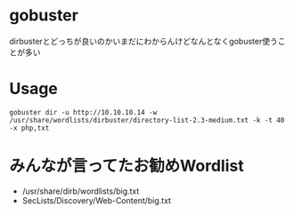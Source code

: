 # gobuster
dirbusterとどっちが良いのかいまだにわからんけどなんとなくgobuster使うことが多い

# Usage
```
gobuster dir -u http://10.10.10.14 -w /usr/share/wordlists/dirbuster/directory-list-2.3-medium.txt -k -t 40 -x php,txt
```

# みんなが言ってたお勧めWordlist

- /usr/share/dirb/wordlists/big.txt
- SecLists/Discovery/Web-Content/big.txt
